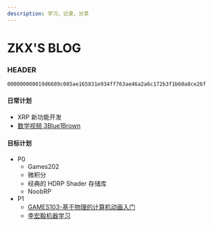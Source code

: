 ```yaml
---
description: 学习，记录，分享
---
```


# ZKX'S BLOG

### HEADER

`000000000019d6689c085ae165831e934ff763ae46a2a6c172b3f1b60a8ce26f`

#### 日常计划

- XRP 新功能开发
- [数学视频 3Blue1Brown](https://space.bilibili.com/88461692/)

#### 目标计划

- P0
  - Games202
  - 微积分
  - 经典的 HDRP Shader 存储库
  - NoobRP
- P1
  - [GAMES103-基于物理的计算机动画入门](https://www.bilibili.com/video/BV12Q4y1S73g)
  - [李宏毅机器学习](https://www.bilibili.com/video/BV1JE411g7XF)